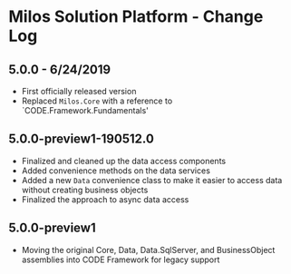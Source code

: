 # Milos Solution Platform - Change Log

## 5.0.0 - 6/24/2019

* First officially released version
* Replaced `Milos.Core` with a reference to `CODE.Framework.Fundamentals'

## 5.0.0-preview1-190512.0

* Finalized and cleaned up the data access components 
* Added convenience methods on the data services
* Added a new `Data` convenience class to make it easier to access data without creating business objects
* Finalized the approach to async data access

## 5.0.0-preview1

* Moving the original Core, Data, Data.SqlServer, and BusinessObject assemblies into CODE Framework for legacy support
